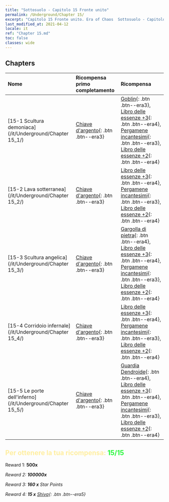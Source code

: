 ```yaml
---
title: "Sottosuolo - Capitolo 15 Fronte unito"
permalink: /Underground/Chapter 15/
excerpt: "Capitolo 15 Fronte unito. Era of Chaos  Sottosuolo - Capitolo 15. Fronte unito"
last_modified_at: 2021-04-12
locale: it
ref: "Chapter 15.md"
toc: false
classes: wide
---
```


## Chapters

  | Nome |  Ricompensa primo completamento | Ricompensa |
  |:------------|:------------|:------------| 
  | [15-1 Scultura demoniaca](/it/Underground/Chapter 15_1/) | [Chiave d'argento](/it/Items/con_693/){: .btn .btn--era3} | [Goblin](/it/Items/unt_217/){: .btn .btn--era3}, [Libro delle essenze +3](/it/Items/mat_60/){: .btn .btn--era4}, [Pergamene incantesimi](/it/Items/con_694/){: .btn .btn--era3}, [Libro delle essenze +2](/it/Items/mat_53/){: .btn .btn--era4} |
  | [15-2 Lava sotterranea](/it/Underground/Chapter 15_2/) | [Chiave d'argento](/it/Items/con_693/){: .btn .btn--era3} | [Libro delle essenze +3](/it/Items/mat_60/){: .btn .btn--era4}, [Pergamene incantesimi](/it/Items/con_694/){: .btn .btn--era3}, [Libro delle essenze +2](/it/Items/mat_53/){: .btn .btn--era4} |
  | [15-3 Scultura angelica](/it/Underground/Chapter 15_3/) | [Chiave d'argento](/it/Items/con_693/){: .btn .btn--era3} | [Gargolla di pietra](/it/Items/unt_236/){: .btn .btn--era4}, [Libro delle essenze +3](/it/Items/mat_60/){: .btn .btn--era4}, [Pergamene incantesimi](/it/Items/con_694/){: .btn .btn--era3}, [Libro delle essenze +2](/it/Items/mat_53/){: .btn .btn--era4} |
  | [15-4 Corridoio infernale](/it/Underground/Chapter 15_4/) | [Chiave d'argento](/it/Items/con_693/){: .btn .btn--era3} | [Libro delle essenze +3](/it/Items/mat_60/){: .btn .btn--era4}, [Pergamene incantesimi](/it/Items/con_694/){: .btn .btn--era3}, [Libro delle essenze +2](/it/Items/mat_53/){: .btn .btn--era4} |
  | [15-5 Le porte dell'inferno](/it/Underground/Chapter 15_5/) | [Chiave d'argento](/it/Items/con_693/){: .btn .btn--era3} | [Guardia Dendroide](/it/Items/unt_203/){: .btn .btn--era4}, [Libro delle essenze +3](/it/Items/mat_60/){: .btn .btn--era4}, [Pergamene incantesimi](/it/Items/con_694/){: .btn .btn--era3}, [Libro delle essenze +2](/it/Items/mat_53/){: .btn .btn--era4} |


## <span style="color: #ffeea0">Per ottenere la tua ricompensa: </span><span style="color: #27f73a">15/15</span>

 Reward 1:  **500x** <i class="fas fa-gem"/>

 Reward 2:  **100000x** <i class="fas fa-coins"/>

 Reward 3: **160 x** Star Points

 Reward 4: **15 x** [Shiva](/it/Items/her_376/){: .btn .btn--era5}

